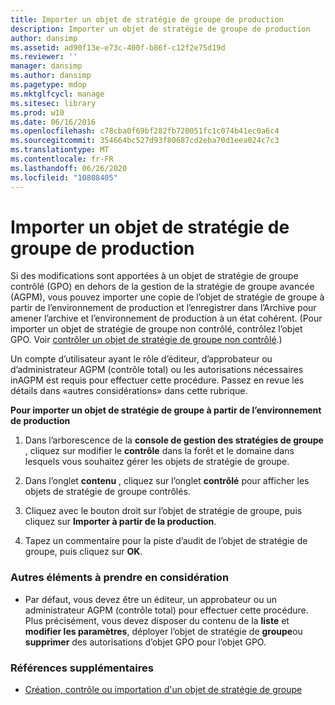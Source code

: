 ```yaml
---
title: Importer un objet de stratégie de groupe de production
description: Importer un objet de stratégie de groupe de production
author: dansimp
ms.assetid: ad90f13e-e73c-400f-b86f-c12f2e75d19d
ms.reviewer: ''
manager: dansimp
ms.author: dansimp
ms.pagetype: mdop
ms.mktglfcycl: manage
ms.sitesec: library
ms.prod: w10
ms.date: 06/16/2016
ms.openlocfilehash: c78cba0f69bf282fb720051fc1c074b41ec0a6c4
ms.sourcegitcommit: 354664bc527d93f80687cd2eba70d1eea024c7c3
ms.translationtype: MT
ms.contentlocale: fr-FR
ms.lasthandoff: 06/26/2020
ms.locfileid: "10808405"
---
```

# Importer un objet de stratégie de groupe de production


Si des modifications sont apportées à un objet de stratégie de groupe contrôlé (GPO) en dehors de la gestion de la stratégie de groupe avancée (AGPM), vous pouvez importer une copie de l’objet de stratégie de groupe à partir de l’environnement de production et l’enregistrer dans l’Archive pour amener l’archive et l’environnement de production à un état cohérent. (Pour importer un objet de stratégie de groupe non contrôlé, contrôlez l’objet GPO. Voir [contrôler un objet de stratégie de groupe non contrôlé](control-an-uncontrolled-gpo-agpm30ops.md).)

Un compte d’utilisateur ayant le rôle d’éditeur, d’approbateur ou d’administrateur AGPM (contrôle total) ou les autorisations nécessaires inAGPM est requis pour effectuer cette procédure. Passez en revue les détails dans «autres considérations» dans cette rubrique.

**Pour importer un objet de stratégie de groupe à partir de l’environnement de production**

1.  Dans l’arborescence de la **console de gestion des stratégies de groupe** , cliquez sur modifier le **contrôle** dans la forêt et le domaine dans lesquels vous souhaitez gérer les objets de stratégie de groupe.

2.  Dans l’onglet **contenu** , cliquez sur l’onglet **contrôlé** pour afficher les objets de stratégie de groupe contrôlés.

3.  Cliquez avec le bouton droit sur l’objet de stratégie de groupe, puis cliquez sur **Importer à partir de la production**.

4.  Tapez un commentaire pour la piste d’audit de l’objet de stratégie de groupe, puis cliquez sur **OK**.

### Autres éléments à prendre en considération

-   Par défaut, vous devez être un éditeur, un approbateur ou un administrateur AGPM (contrôle total) pour effectuer cette procédure. Plus précisément, vous devez disposer du contenu de la **liste** et **modifier les paramètres**, déployer l’objet de stratégie de **groupe**ou **supprimer** des autorisations d’objet GPO pour l’objet GPO.

### Références supplémentaires

-   [Création, contrôle ou importation d'un objet de stratégie de groupe](creating-controlling-or-importing-a-gpo-editor-agpm30ops.md)

 

 





